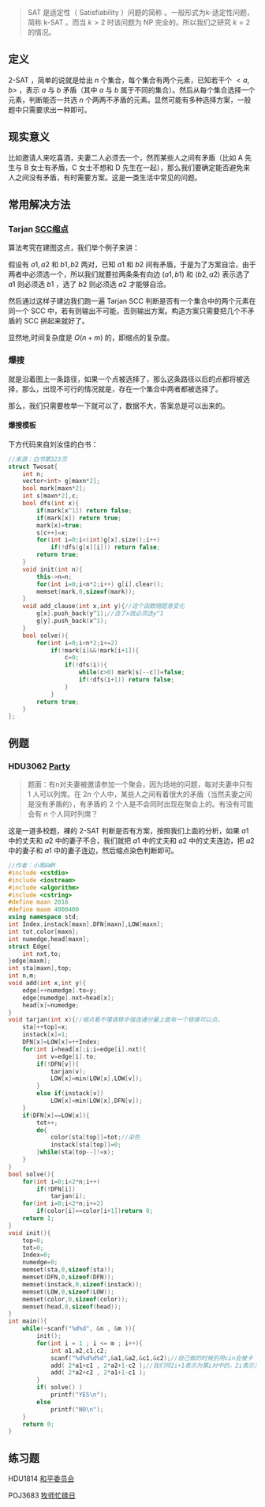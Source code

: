 > SAT 是适定性（ Satisfiability ）问题的简称 。一般形式为k-适定性问题，简称 k-SAT 。而当 $k>2$ 时该问题为 NP 完全的。所以我们之研究 $k=2$ 的情况。

## 定义

2-SAT ，简单的说就是给出 $n$ 个集合，每个集合有两个元素，已知若干个 $<a,b>$ ，表示 $a$ 与 $b$ 矛盾（其中 $a$ 与 $b$ 属于不同的集合）。然后从每个集合选择一个元素，判断能否一共选 $n$ 个两两不矛盾的元素。显然可能有多种选择方案，一般题中只需要求出一种即可。

## 现实意义

比如邀请人来吃喜酒，夫妻二人必须去一个，然而某些人之间有矛盾（比如 A 先生与 B 女士有矛盾，C 女士不想和 D 先生在一起），那么我们要确定能否避免来人之间没有矛盾，有时需要方案。这是一类生活中常见的问题。

## 常用解决方法

### Tarjan [SCC缩点](/graph/scc)

算法考究在建图这点，我们举个例子来讲：

假设有 ${a1,a2}$ 和 ${b1,b2}$ 两对，已知 $a1$ 和 $b2$ 间有矛盾，于是为了方案自洽，由于两者中必须选一个，所以我们就要拉两条条有向边 $(a1,b1)$ 和 $(b2,a2)$ 表示选了 $a1$ 则必须选 $b1$ ，选了 $b2$ 则必须选 $a2$ 才能够自洽。

然后通过这样子建边我们跑一遍 Tarjan SCC 判断是否有一个集合中的两个元素在同一个 SCC 中，若有则输出不可能，否则输出方案。构造方案只需要把几个不矛盾的 SCC 拼起来就好了。

显然地,时间复杂度是 $O(n+m)$ 的，即缩点的复杂度。

### 爆搜

就是沿着图上一条路径，如果一个点被选择了，那么这条路径以后的点都将被选择，那么，出现不可行的情况就是，存在一个集合中两者都被选择了。

那么，我们只需要枚举一下就可以了，数据不大，答案总是可以出来的。

#### 爆搜模板

下方代码来自刘汝佳的白书：

```cpp
//来源：白书第323页
struct Twosat{
    int n;
    vector<int> g[maxn*2];
    bool mark[maxn*2];
    int s[maxn*2],c;
    bool dfs(int x){
        if(mark[x^1]) return false;
        if(mark[x]) return true;
        mark[x]=true;
        s[c++]=x;
        for(int i=0;i<(int)g[x].size();i++)
            if(!dfs(g[x][i])) return false;
        return true;
    }
    void init(int n){
        this->n=n;
        for(int i=0;i<n*2;i++) g[i].clear();
        memset(mark,0,sizeof(mark));
    }
    void add_clause(int x,int y){//这个函数随题意变化
        g[x].push_back(y^1);//选了x就必须选y^1
        g[y].push_back(x^1);
    }
    bool solve(){
        for(int i=0;i<n*2;i+=2)
            if(!mark[i]&&!mark[i+1]){
                c=0;
                if(!dfs(i)){
                    while(c>0) mark[s[--c]]=false;
                    if(!dfs(i+1)) return false;
                }
            }
        return true;
    }
};
```

## 例题

### **HDU3062 [Party](http://acm.hdu.edu.cn/showproblem.php?pid=3062)**

> 题面：有n对夫妻被邀请参加一个聚会，因为场地的问题，每对夫妻中只有 $1$ 人可以列席。在 $2n$ 个人中，某些人之间有着很大的矛盾（当然夫妻之间是没有矛盾的），有矛盾的 $2$ 个人是不会同时出现在聚会上的。有没有可能会有 $n$ 个人同时列席？

这是一道多校题，裸的 2-SAT 判断是否有方案，按照我们上面的分析，如果 $a1$ 中的丈夫和 $a2$ 中的妻子不合，我们就把 $a1$ 中的丈夫和 $a2$ 中的丈夫连边，把 $a2$ 中的妻子和 $a1$ 中的妻子连边，然后缩点染色判断即可。

```cpp
//作者：小黑AWM
#include <cstdio>
#include <iostream>
#include <algorithm>
#include <cstring>
#define maxn 2018
#define maxm 4000400
using namespace std;
int Index,instack[maxn],DFN[maxn],LOW[maxn];
int tot,color[maxn];
int numedge,head[maxn];
struct Edge{
    int nxt,to;
}edge[maxm];
int sta[maxn],top;
int n,m;
void add(int x,int y){
    edge[++numedge].to=y;
    edge[numedge].nxt=head[x];
    head[x]=numedge;
}
void tarjan(int x){//缩点看不懂请移步强连通分量上面有一个链接可以点。
    sta[++top]=x;
    instack[x]=1;
    DFN[x]=LOW[x]=++Index;
    for(int i=head[x];i;i=edge[i].nxt){
        int v=edge[i].to;
        if(!DFN[v]){
            tarjan(v);
            LOW[x]=min(LOW[x],LOW[v]);
        }
        else if(instack[v])
            LOW[x]=min(LOW[x],DFN[v]);
    }
    if(DFN[x]==LOW[x]){
        tot++;
        do{
            color[sta[top]]=tot;//染色
            instack[sta[top]]=0;
        }while(sta[top--]!=x);
    }
}
bool solve(){
    for(int i=0;i<2*n;i++)
        if(!DFN[i])
            tarjan(i);
    for(int i=0;i<2*n;i+=2)
        if(color[i]==color[i+1])return 0;
    return 1;
}
void init(){
    top=0;
    tot=0;
    Index=0;
    numedge=0;
    memset(sta,0,sizeof(sta));
    memset(DFN,0,sizeof(DFN));
    memset(instack,0,sizeof(instack));
    memset(LOW,0,sizeof(LOW));
    memset(color,0,sizeof(color));
    memset(head,0,sizeof(head));
}
int main(){
    while(~scanf("%d%d", &n , &m )){
        init();
        for(int i = 1 ; i <= m ; i++){
            int a1,a2,c1,c2;
            scanf("%d%d%d%d",&a1,&a2,&c1,&c2);//自己做的时候别用cin会被卡
            add( 2*a1+c1 , 2*a2+1-c2 );//我们将2i+1表示为第i对中的，2i表示为妻子。
            add( 2*a2+c2 , 2*a1+1-c1 );
        }
        if( solve() )
            printf("YES\n");
        else
            printf("NO\n");
    }
    return 0;
}
```

## 练习题

HDU1814 [和平委员会](http://acm.hdu.edu.cn/showproblem.php?pid=1814)

POJ3683 [牧师忙碌日](http://poj.org/problem?id=3683)
